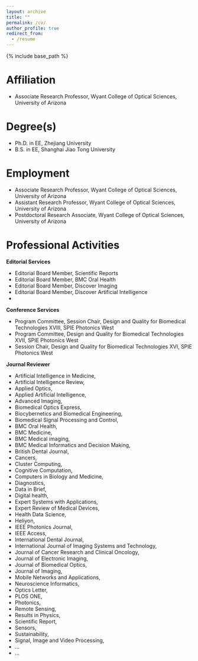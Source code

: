 ```yaml
---
layout: archive
title: ""
permalink: /cv/
author_profile: true
redirect_from:
  - /resume
---
```


{% include base_path %}

###

Affiliation
======
* Associate Research Professor, Wyant College of Optical Sciences, University of Arizona


Degree(s)
======
* Ph.D. in EE, Zhejiang University
* B.S. in EE, Shanghai Jiao Tong University


Employment
======
* Associate Research Professor, Wyant College of Optical Sciences, University of Arizona
* Assistant Research Professor, Wyant College of Optical Sciences, University of Arizona
* Postdoctoral Research Associate, Wyant College of Optical Sciences, University of Arizona


Professional Activities
======
**Editorial Services**
* Editorial Board Member, Scientific Reports
* Editorial Board Member, BMC Oral Health
* Editorial Board Member, Discover Imaging
* Editorial Board Member, Discover Artificial Intelligence
* 

**Conference Services**
* Program Committee, Session Chair, Design and Quality for Biomedical Technologies XVIII, SPIE Photonics West
* Program Committee, Design and Quality for Biomedical Technologies XVII, SPIE Photonics West
* Session Chair, Design and Quality for Biomedical Technologies XVI, SPIE Photonics West


**Journal Reviewer**
*   Artificial Intelligence in Medicine,
*   Artificial Intelligence Review,
*   Applied Optics,
*   Applied Artificial Intelligence,
*   Advanced Imaging,
*   Biomedical Optics Express,
*   Biocybernetics and Biomedical Engineering,
*   Biomedical Signal Processing and Control,
*   BMC Oral Health,
*   BMC Medicine,
*   BMC Medical imaging,
*   BMC Medical Informatics and Decision Making,
*   British Dental Journal,
*   Cancers,
*   Cluster Computing,
*   Cognitive Computation,
*   Computers in Biology and Medicine,
*   Diagnostics,
*   Data in Brief,
*   Digital health,
*   Expert Systems with Applications,
*   Expert Review of Medical Devices,
*   Health Data Science,
*   Heliyon,
*   IEEE Photonics Journal,
*   IEEE Access,
*   International Dental Journal,
*   International Journal of Imaging Systems and Technology,
*   Journal of Cancer Research and Clinical Oncology,
*   Journal of Electronic Imaging,
*   Journal of Biomedical Optics,
*   Journal of Imaging,
*   Mobile Networks and Applications,
*   Neuroscience Informatics,
*   Optics Letter,
*   PLOS ONE,
*   Photonics,
*   Remote Sensing,
*   Results in Physics, 
*   Scientific Report,
*   Sensors,
*   Sustainability,
*   Signal, Image and Video Processing,
*   ...
*   ...
